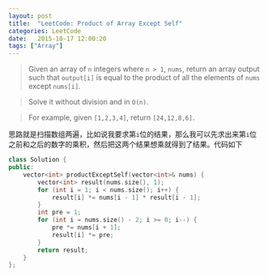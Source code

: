 ```yaml
---
layout: post
title:  "LeetCode: Product of Array Except Self"
categories: LeetCode
date:   2015-10-17 12:00:20
tags: ["Array"]
---
```


> Given an array of `n` integers where `n > 1`, `nums`, return an array output such that `output[i]` is equal to the product of all the elements of `nums` except `nums[i]`.

> Solve it without division and in `O(n)`.

> For example, given `[1,2,3,4]`, return `[24,12,8,6]`.

思路就是扫描数组两遍，比如说我要求第`i`位的结果，那么我可以先求出来第`i`位之前和之后的数字的乘积，然后把这两个结果想乘就得到了结果。代码如下


``` cpp
class Solution {
public:
    vector<int> productExceptSelf(vector<int>& nums) {
        vector<int> result(nums.size(), 1);
        for (int i = 1; i < nums.size(); i++) {
            result[i] *= nums[i - 1] * result[i - 1];
        }
        int pre = 1;
        for (int i = nums.size() - 2; i >= 0; i--) {
            pre *= nums[i + 1];
            result[i] *= pre;
        }
        return result;
    }
};
```
